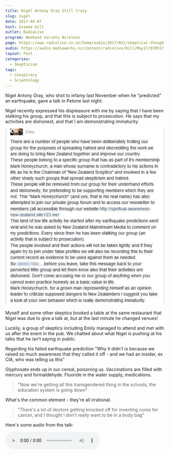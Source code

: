 ```yaml
---
title: Nigel Antony Gray Still Crazy
slug: nigel
date: 2017-05-07
host: Graeme Hill
outlet: RadioLive
program: Weekend Variety Wireless
page: https://www.radiolive.co.nz/home/audio/2017/051/skeptical-thoughts.html
audio: https://audio.mediaworks.nz/content/radiolive/Hill/May17/070517_WvW_Skeptics.mp3
layout: Post
categories:
  - Skepticism
tags:
  - Conspiracy
  - Scientology
---
```


Nigel Antony Gray, who shot to infamy last November when he "predicted" an earthquake, gave a talk in Petone last night.

<!-- more -->

Nigel recently expressed his displeasure with me by saying that I have been stalking his group, and that this is subject to prosecution. He says that my activities are dishonest, and that I am demonstrating immaturity.

![Nigel](./image2.jpg)

Myself and some other skeptics booked a table at the same restaurant that Nigel was due to give a talk at, but at the last minute he changed venues!

Luckily, a group of skeptics including Emily managed to attend and met with us after the event in the pub. We chatted about what Nigel is pushing at his talks that he isn't saying in public.

Regarding his failed earthquake prediction "Why it didn't is because we raised so much awareness that they called it off - and we had an insider, ex CIA, who was telling us this"

Glyphosate ends up in our cereal, poisoning us. Vaccinations are filled with mercury and formaldehyde. Fluoride in the water supply, medications.

> "Now we're getting all this transgendered thing in the schools, the education system is going down"

What's the common element - they're all irrational.

> "There's a lot of doctors getting knocked off for inventing cures for cancer, and I thought I don't really want to be in a body bag"

Here's some audio from the talk:

<audio controls src="/media/audio/skepticism/NigelPetone.mp3" />

Nigel goes on to claim that asthma, allergies and other medical conditions can be fixed once these issues are fixed - this is classic Scientology.

> "$50 is not expensive, to save thousands of dollars on hospital bills"

One quote I loved was "what we need to do is make people rational" - I couldn't agree more!!
